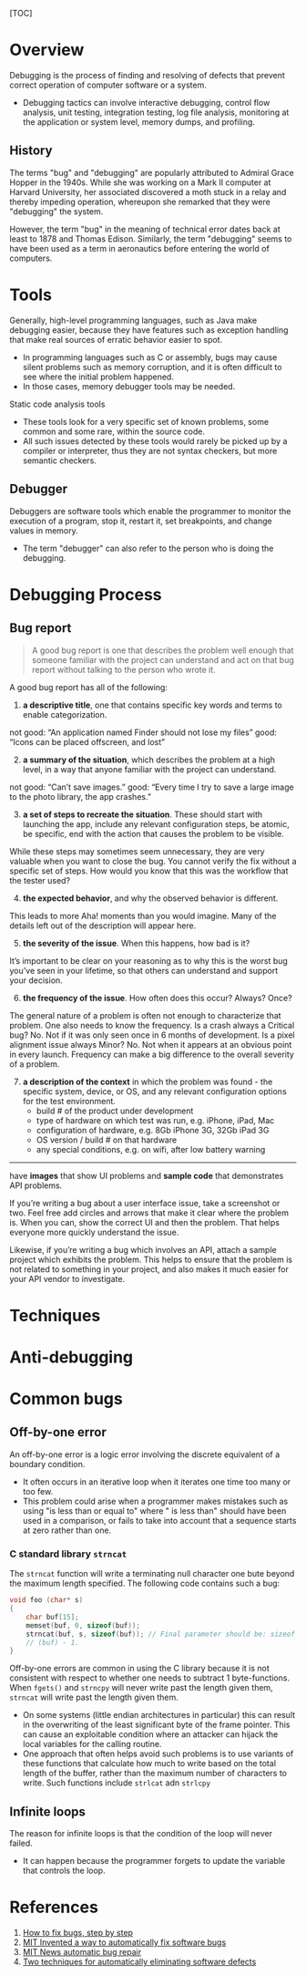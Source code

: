 [TOC]

# Overview

Debugging is the process of finding and resolving of defects that
prevent correct operation of computer software or a system.
- Debugging tactics can involve interactive debugging, control flow
  analysis, unit testing, integration testing, log file analysis,
  monitoring at the application or system level, memory dumps, and
  profiling.

## History

The terms "bug" and "debugging" are popularly attributed to Admiral
Grace Hopper in the 1940s. While she was working on a Mark II computer
at Harvard University, her associated discovered a moth stuck in a relay
and thereby impeding operation, whereupon she remarked that they were
"debugging" the system.

However, the term "bug" in the meaning of technical error dates back at
least to 1878 and Thomas Edison. Similarly, the term "debugging" seems
to have been used as a term in aeronautics before entering the world of
computers.

# Tools

Generally, high-level programming languages, such as Java make debugging
easier, because they have features such as exception handling that make
real sources of erratic behavior easier to spot.
- In programming languages such as C or assembly, bugs may cause silent
  problems such as memory corruption, and it is often difficult to see
  where the initial problem happened.
- In those cases, memory debugger tools may be needed.

Static code analysis tools
- These tools look for a very specific set of known problems, some
  common and some rare, within the source code.
- All such issues detected by these tools would rarely be picked up by a
  compiler or interpreter, thus they are not syntax checkers, but more
  semantic checkers.

## Debugger

Debuggers are software tools which enable the programmer to monitor the
execution of a program, stop it, restart it, set breakpoints, and change
values in memory.
- The term "debugger" can also refer to the person who is doing the
  debugging.


# Debugging Process

## Bug report

>A good bug report is one that describes the problem well enough that
>someone familiar with the project can understand and act on that bug
>report without talking to the person who wrote it.

A good bug report has all of the following:

1. **a descriptive title**, one that contains specific key words and
   terms to enable categorization.

not good: “An application named Finder should not lose my files” good:
“Icons can be placed offscreen, and lost”

2. **a summary of the situation**, which describes the problem at a high
   level, in a way that anyone familiar with the project can understand.

not good: “Can’t save images.” good: “Every time I try to save a large
image to the photo library, the app crashes.”

3. **a set of steps to recreate the situation**.  These should start
   with launching the app, include any relevant configuration steps, be
   atomic, be specific, end with the action that causes the problem to
   be visible.

While these steps may sometimes seem unnecessary, they are very valuable
when you want to close the bug. You cannot verify the fix without a
specific set of steps. How would you know that this was the workflow
that the tester used?

4. **the expected behavior**, and why the observed behavior is
   different.

This leads to more Aha! moments than you would imagine. Many of the
details left out of the description will appear here.

5. **the severity of the issue**.  When this happens, how bad is it?

It’s important to be clear on your reasoning as to why this is the worst
bug you’ve seen in your lifetime, so that others can understand and
support your decision.

6. **the frequency of the issue**.  How often does this occur? Always?
   Once?

The general nature of a problem is often not enough to characterize that
problem. One also needs to know the frequency. Is a crash always a
Critical bug?  No.  Not if it was only seen once in 6 months of
development. Is a pixel alignment issue always Minor?  No.  Not when it
appears at an obvious point in every launch. Frequency can make a big
difference to the overall severity of a problem.

7. **a description of the context** in which the problem was found - the
   specific system, device, or OS, and any relevant configuration
   options for the test environment.
    - build # of the product under development
    - type of hardware on which test was run, e.g. iPhone, iPad, Mac
    - configuration of hardware, e.g. 8Gb iPhone 3G, 32Gb iPad 3G
    - OS version / build # on that hardware
    - any special conditions, e.g. on wifi, after low battery warning

----

have **images** that show UI problems and **sample code** that
demonstrates API problems.

If you’re writing a bug about a user interface issue, take a screenshot
or two. Feel free add circles and arrows that make it clear where the
problem is. When you can, show the correct UI and then the problem.
That helps everyone more quickly understand the issue.

Likewise, if you’re writing a bug which involves an API, attach a sample
project which exhibits the problem. This helps to ensure that the
problem is not related to something in your project, and also makes it
much easier for your API vendor to investigate.

# Techniques

# Anti-debugging

# Common bugs

## Off-by-one error

An off-by-one error is a logic error involving the discrete equivalent
of a boundary condition.
+ It often occurs in an iterative loop when it iterates one time too
  many or too few.
+ This problem could arise when a programmer makes mistakes such as
  using "is less than or equal to" where " is less than" should have
  been used in a comparison, or fails to take into account that a
  sequence starts at zero rather than one.

### C standard library `strncat`

The `strncat` function will write a terminating null character one bute
beyond the maximum length specified. The following code contains such a
bug:

```c
void foo (char* s)
{
    char buf[15];
    memset(buf, 0, sizeof(buf));
    strncat(buf, s, sizeof(buf)); // Final parameter should be: sizeof
    // (buf) - 1.
}
```

Off-by-one errors are common in using the C library because it is not
consistent with respect to whether one needs to subtract 1
byte-functions. When `fgets()` and `strncpy` will never write past the
length given them, `strncat` will write past the length given them.
- On some systems (little endian architectures in particular) this can
  result in the overwriting of the least significant byte of the frame
  pointer. This can cause an exploitable condition where an attacker can
  hijack the local variables for the calling routine.
- One approach that often helps avoid such problems is to use variants
  of these functions that calculate how much to write based on the total
  length of the buffer, rather than the maximum number of characters to
  write. Such functions include `strlcat` adn `strlcpy`

## Infinite loops

The reason for infinite loops is that the condition of the loop will
never failed.
- It can happen because the programmer forgets to update the variable
  that controls the loop.

# References

1. [How to fix bugs, step by step][1]
2. [MIT Invented a way to automatically fix software bugs][2]
3. [MIT News automatic bug repair][3]
4. [Two techniques for automatically eliminating software defects][4]

[1]: http://www.yacoset.com/Home/how-to-fix-bugs-step-by-step "How to fix bugs, step by step"
[2]: http://gizmodo.com/mit-invented-a-way-to-fix-software-bugs-autonomously-wi-1714669000 "MIT invented a way to automatically fix software bugs"
[3]: http://news.mit.edu/2015/automatic-code-bug-repair-0629 "MIT News automatic bug repair"
[4]: http://www.srl.inf.ethz.ch/workshop2014/eth-rinard.pdf "Two techniques for automatically eliminating software defects"
